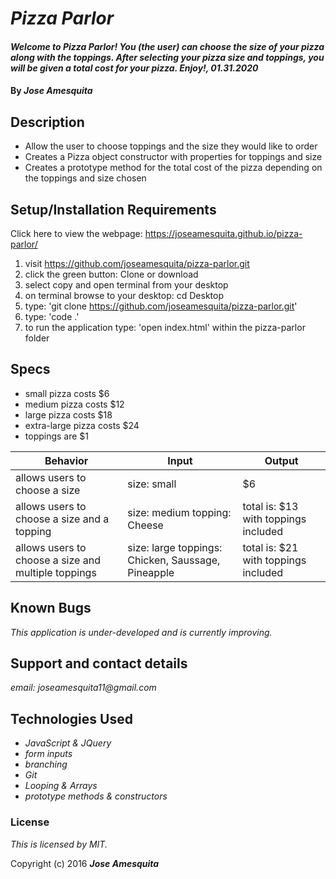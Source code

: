 # _Pizza Parlor_

#### _Welcome to Pizza Parlor! You (the user) can choose the size of your pizza along with the toppings. After selecting your pizza size and toppings, you will be given a total cost for your pizza. Enjoy!, 01.31.2020_

#### By _Jose Amesquita_

## Description

* Allow the user to choose toppings and the size they would like to order
* Creates a Pizza object constructor with properties for toppings and size
* Creates a prototype method for the total cost of the pizza depending on the toppings and size chosen

## Setup/Installation Requirements

Click here to view the webpage: https://joseamesquita.github.io/pizza-parlor/

1. visit https://github.com/joseamesquita/pizza-parlor.git
2. click the green button: Clone or download 
3. select copy and open terminal from your desktop
4. on terminal browse to your desktop: cd Desktop
5. type: 'git clone https://github.com/joseamesquita/pizza-parlor.git'
6. type: 'code .' 
7. to run the application type: 'open index.html' within the pizza-parlor folder

## Specs

* small pizza costs $6
* medium pizza costs $12
* large pizza costs $18
* extra-large pizza costs $24
* toppings are $1

Behavior | Input | Output |
--- | --- | --- |
allows users to choose a size | size: small | $6 
allows users to choose a size and a topping | size: medium topping: Cheese | total is: $13 with toppings included
allows users to choose a size and multiple toppings | size: large toppings: Chicken, Saussage, Pineapple | total is: $21 with toppings included 


## Known Bugs

_This application is under-developed and is currently improving._

## Support and contact details

_email: joseamesquita11@gmail.com_

## Technologies Used

* _JavaScript & JQuery_
* _form inputs_
* _branching_
* _Git_
* _Looping & Arrays_
* _prototype methods & constructors_

### License

*This is licensed by MIT.*

Copyright (c) 2016 **_Jose Amesquita_**
